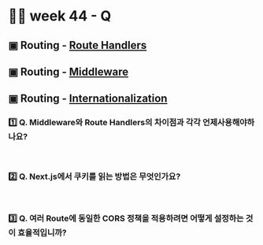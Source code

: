 # 👨‍🏫 week 44 - Q

## ▣ Routing - [Route Handlers](https://nextjs.org/docs/app/building-your-application/routing/route-handlers)

## ▣ Routing - [Middleware](https://nextjs.org/docs/app/building-your-application/routing/middleware)

## ▣ Routing - [Internationalization](https://nextjs.org/docs/app/building-your-application/routing/internationalization)

### 1️⃣ Q. Middleware와 Route Handlers의 차이점과 각각 언제사용해야하나요?

  <br/>
  
### 2️⃣ Q. Next.js에서 쿠키를 읽는 방법은 무엇인가요?

  <br/>

### 3️⃣ Q. 여러 Route에 동일한 CORS 정책을 적용하려면 어떻게 설정하는 것이 효율적입니까?
